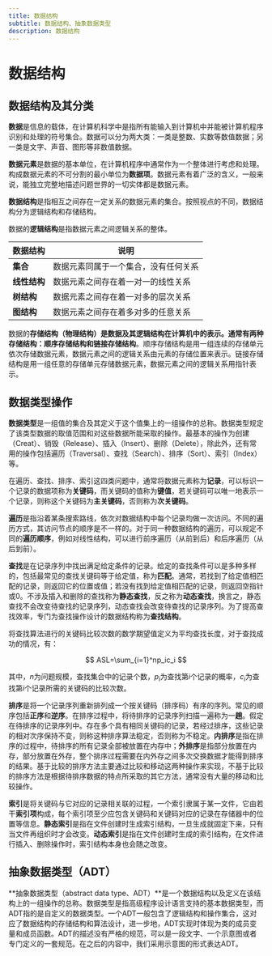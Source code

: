 ```yaml
---
title: 数据结构
subtitle: 数据结构、抽象数据类型
description: 数据结构
---
```


# 数据结构

## 数据结构及其分类

**数据**是信息的载体，在计算机科学中是指所有能输入到计算机中并能被计算机程序识别和处理的符号集合。数据可以分为两大类：一类是整数、实数等数值数据；另一类是文字、声音、图形等非数值数据。

**数据元素**是数据的基本单位，在计算机程序中通常作为一个整体进行考虑和处理。构成数据元素的不可分割的最小单位为**数据项**。数据元素有着广泛的含义，一般来说，能独立完整地描述问题世界的一切实体都是数据元素。

**数据结构**是指相互之间存在一定关系的数据元素的集合。按照视点的不同，数据结构分为逻辑结构和存储结构。

数据的**逻辑结构**是指数据元素之间逻辑关系的整体。

|数据结构|说明|
|-|-|
|**集合**|数据元素同属于一个集合，没有任何关系|
|**线性结构**|数据元素之间存在着一对一的线性关系|
|**树结构**|数据元素之间存在着一对多的层次关系|
|**图结构**|数据元素之间存在着多对多的任意关系|

数据的**存储结构（物理结构）**是数据及其逻辑结构在计算机中的表示。通常有两种存储结构：**顺序存储结构**和**链接存储结构**。顺序存储结构是用一组连续的存储单元依次存储数据元素，数据元素之间的逻辑关系由元素的存储位置来表示。链接存储结构是用一组任意的存储单元存储数据元素，数据元素之间的逻辑关系用指针表示。

## 数据类型操作

**数据类型**是一组值的集合及其定义于这个值集上的一组操作的总称。数据类型规定了该类型数据的取值范围和对这些数据所能采取的操作。最基本的操作为创建（Creat）、销毁（Release）、插入（Insert）、删除（Delete），除此外，还有常用的操作包括遍历（Traversal）、查找（Search）、排序（Sort）、索引（Index）等。

在遍历、查找、排序、索引这四类问题中，通常将数据元素称为**记录**，可以标识一个记录的数据项称为**关键码**，而关键码的值称为**键值**，若关键码可以唯一地表示一个记录，则称这个关键码为**主关键码**，否则称为**次关键码**。

**遍历**是指沿着某条搜索路线，依次对数据结构中每个记录均做一次访问。不同的遍历方式，其访问节点的顺序是不一样的。对于同一种数据结构的遍历，可以规定不同的**遍历顺序**，例如对线性结构，可以进行前序遍历（从前到后）和后序遍历（从后到前）。

**查找**是在记录序列中找出满足给定条件的记录。给定的查找条件可以是多种多样的，包括最常见的查找关键码等于给定值，称为**匹配**。通常，若找到了给定值相匹配的记录，则返回它的位置或值；若没有找到给定值相匹配的记录，则返回空指针或0。不涉及插入和删除的查找称为**静态查找**，反之称为**动态查找**，换言之，静态查找不会改变待查找的记录序列，动态查找会改变待查找的记录序列。为了提高查找效率，专门为查找操作设计的数据结构称为**查找结构**。

将查找算法进行的关键码比较次数的数学期望值定义为平均查找长度，对于查找成功的情况，有：

$$
ASL=\sum_{i=1}^np_ic_i
$$

其中，$n$为问题规模，查找集合中的记录个数，$p_i$为查找第$i$个记录的概率，$c_i$为查找第$i$个记录所需的关键码的比较次数。

**排序**是将一个记录序列重新排列成一个按关键码（排序码）有序的序列。常见的顺序包括**正序**和**逆序**。在排序过程中，将待排序的记录序列扫描一遍称为一**趟**。假定在待排序的记录序列中。存在多个具有相同关键码的记录，若经过排序，这些记录的相对次序保持不变，则称这种排序算法稳定，否则称为不稳定。**内排序**是指在排序的过程中，待排序的所有记录全部被放置在内存中；**外排序**是指部分放置在内存，部分放置在外存，整个排序过程需要在内外存之间多次交换数据才能得到排序的结果。基于比较的排序方法主要通过比较和移动这两种操作来实现，不基于比较的排序方法是根据待排序数据的特点所采取的其它方法，通常没有大量的移动和比较操作。

**索引**是将关键码与它对应的记录相关联的过程，一个索引隶属于某一文件，它由若干**索引项**构成，每个索引项至少应包含关键码和关键码对应的记录在存储器中的位置等信息。**静态索引**是指在文件创建时生成索引结构，一旦生成就固定下来，只有当文件再组织时才会改变。**动态索引**是指在文件创建时生成的索引结构，在文件进行插入、删除操作时，索引结构本身也会随之改变。

## 抽象数据类型（ADT）

**抽象数据类型（abstract data type、ADT）**是一个数据结构以及定义在该结构上的一组操作的总称。数据类型是指高级程序设计语言支持的基本数据类型，而ADT指的是自定义的数据类型。一个ADT一般包含了逻辑结构和操作集合，这对应了数据结构的存储结构和算法设计，进一步地，ADT实现时体现为类的成员变量和成员函数。ADT的描述没有严格的规范，可以是一段文字、一个示意图或者专门定义的一套规范。在之后的内容中，我们采用示意图的形式表达ADT。
